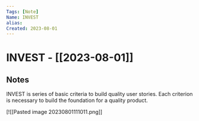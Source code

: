 ```yaml
---
Tags: [Note]
Name: INVEST
alias: 
Created: 2023-08-01
---
```

# INVEST - [[2023-08-01]]
## Notes

INVEST is series of basic criteria to build quality user stories. Each criterion is necessary to build the foundation for a quality product. 

[![[Pasted image 20230801111011.png]]